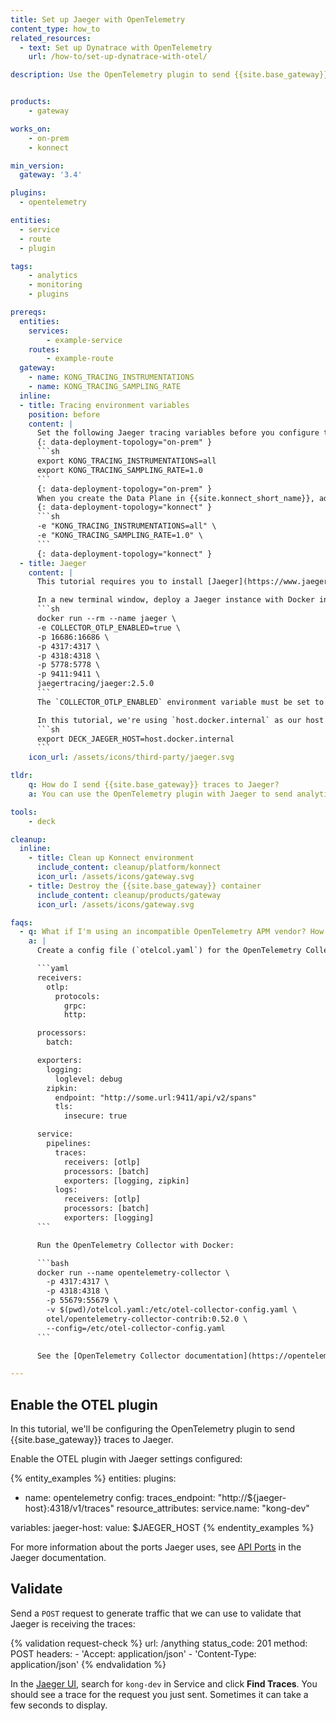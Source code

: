 ```yaml
---
title: Set up Jaeger with OpenTelemetry
content_type: how_to
related_resources:
  - text: Set up Dynatrace with OpenTelemetry
    url: /how-to/set-up-dynatrace-with-otel/

description: Use the OpenTelemetry plugin to send {{site.base_gateway}} analytics and monitoring data to Jaeger dashboards.


products:
    - gateway

works_on:
    - on-prem
    - konnect

min_version:
  gateway: '3.4'

plugins:
  - opentelemetry

entities: 
  - service
  - route
  - plugin

tags:
    - analytics
    - monitoring
    - plugins

prereqs:
  entities:
    services:
        - example-service
    routes:
        - example-route
  gateway:
    - name: KONG_TRACING_INSTRUMENTATIONS
    - name: KONG_TRACING_SAMPLING_RATE
  inline:
  - title: Tracing environment variables
    position: before
    content: |
      Set the following Jaeger tracing variables before you configure the Data Plane:
      {: data-deployment-topology="on-prem" }
      ```sh
      export KONG_TRACING_INSTRUMENTATIONS=all
      export KONG_TRACING_SAMPLING_RATE=1.0
      ```
      {: data-deployment-topology="on-prem" }
      When you create the Data Plane in {{site.konnect_short_name}}, add the following {{site.base_gateway}} configuration variables for Jaeger tracing:
      {: data-deployment-topology="konnect" }
      ```sh
      -e "KONG_TRACING_INSTRUMENTATIONS=all" \
      -e "KONG_TRACING_SAMPLING_RATE=1.0" \
      ```
      {: data-deployment-topology="konnect" }
  - title: Jaeger
    content: |
      This tutorial requires you to install [Jaeger](https://www.jaegertracing.io/docs/2.5/getting-started/).

      In a new terminal window, deploy a Jaeger instance with Docker in `all-in-one` mode:
      ```sh
      docker run --rm --name jaeger \
      -e COLLECTOR_OTLP_ENABLED=true \
      -p 16686:16686 \
      -p 4317:4317 \
      -p 4318:4318 \
      -p 5778:5778 \
      -p 9411:9411 \
      jaegertracing/jaeger:2.5.0
      ```
      The `COLLECTOR_OTLP_ENABLED` environment variable must be set to `true` to enable the OpenTelemetry Collector.

      In this tutorial, we're using `host.docker.internal` as our host instead of the `localhost` that Jaeger is using because {{site.base_gateway}} is running in a container that has a different `localhost` to you. Export the host as an environment variable in the terminal window you used to set the other {{site.base_gateway}} environment variables:
      ```sh
      export DECK_JAEGER_HOST=host.docker.internal
      ```
    icon_url: /assets/icons/third-party/jaeger.svg

tldr:
    q: How do I send {{site.base_gateway}} traces to Jaeger?
    a: You can use the OpenTelemetry plugin with Jaeger to send analytics and monitoring data to Jaeger dashboards. Set `KONG_TRACING_INSTRUMENTATIONS=all` and `KONG_TRACING_SAMPLING_RATE=1.0`. Enable the OTEL plugin with your Jaeger tracing endpoint, and specify the name you want to track the traces by in `resource_attributes.service.name`.

tools:
    - deck

cleanup:
  inline:
    - title: Clean up Konnect environment
      include_content: cleanup/platform/konnect
      icon_url: /assets/icons/gateway.svg
    - title: Destroy the {{site.base_gateway}} container
      include_content: cleanup/products/gateway
      icon_url: /assets/icons/gateway.svg

faqs:
  - q: What if I'm using an incompatible OpenTelemetry APM vendor? How do I configure the OTEL plugin then?
    a: |
      Create a config file (`otelcol.yaml`) for the OpenTelemetry Collector:

      ```yaml
      receivers:
        otlp:
          protocols:
            grpc:
            http:

      processors:
        batch:

      exporters:
        logging:
          loglevel: debug
        zipkin:
          endpoint: "http://some.url:9411/api/v2/spans"
          tls:
            insecure: true

      service:
        pipelines:
          traces:
            receivers: [otlp]
            processors: [batch]
            exporters: [logging, zipkin]
          logs:
            receivers: [otlp]
            processors: [batch]
            exporters: [logging]
      ```

      Run the OpenTelemetry Collector with Docker:

      ```bash
      docker run --name opentelemetry-collector \
        -p 4317:4317 \
        -p 4318:4318 \
        -p 55679:55679 \
        -v $(pwd)/otelcol.yaml:/etc/otel-collector-config.yaml \
        otel/opentelemetry-collector-contrib:0.52.0 \
        --config=/etc/otel-collector-config.yaml
      ```

      See the [OpenTelemetry Collector documentation](https://opentelemetry.io/docs/collector/configuration/) for more information. Now you can enable the OTEL plugin. 

---
```


## Enable the OTEL plugin

In this tutorial, we'll be configuring the OpenTelemetry plugin to send {{site.base_gateway}} traces to Jaeger.

Enable the OTEL plugin with Jaeger settings configured:

{% entity_examples %}
entities:
  plugins:
  - name: opentelemetry
    config:
      traces_endpoint: "http://${jaeger-host}:4318/v1/traces"
      resource_attributes:
        service.name: "kong-dev"

variables:
  jaeger-host:
    value: $JAEGER_HOST
{% endentity_examples %}

For more information about the ports Jaeger uses, see [API Ports](https://www.jaegertracing.io/docs/2.5/apis/) in the Jaeger documentation.

## Validate

Send a `POST` request to generate traffic that we can use to validate that Jaeger is receiving the traces:

{% validation request-check %}
url: /anything
status_code: 201
method: POST
headers:
    - 'Accept: application/json'
    - 'Content-Type: application/json'
{% endvalidation %}

In the [Jaeger UI](http://localhost:16686/), search for `kong-dev` in Service and click **Find Traces**. You should see a trace for the request you just sent. Sometimes it can take a few seconds to display.